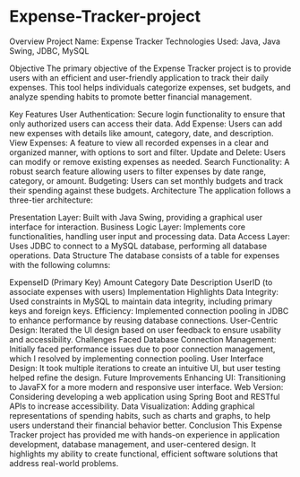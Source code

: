 # Expense-Tracker-project
Overview
Project Name: Expense Tracker
Technologies Used: Java, Java Swing, JDBC, MySQL

Objective
The primary objective of the Expense Tracker project is to provide users with an efficient and user-friendly application to track their daily expenses. This tool helps individuals categorize expenses, set budgets, and analyze spending habits to promote better financial management.

Key Features
User Authentication: Secure login functionality to ensure that only authorized users can access their data.
Add Expense: Users can add new expenses with details like amount, category, date, and description.
View Expenses: A feature to view all recorded expenses in a clear and organized manner, with options to sort and filter.
Update and Delete: Users can modify or remove existing expenses as needed.
Search Functionality: A robust search feature allowing users to filter expenses by date range, category, or amount.
Budgeting: Users can set monthly budgets and track their spending against these budgets.
Architecture
The application follows a three-tier architecture:

Presentation Layer: Built with Java Swing, providing a graphical user interface for interaction.
Business Logic Layer: Implements core functionalities, handling user input and processing data.
Data Access Layer: Uses JDBC to connect to a MySQL database, performing all database operations.
Data Structure
The database consists of a table for expenses with the following columns:

ExpenseID (Primary Key)
Amount
Category
Date
Description
UserID (to associate expenses with users)
Implementation Highlights
Data Integrity: Used constraints in MySQL to maintain data integrity, including primary keys and foreign keys.
Efficiency: Implemented connection pooling in JDBC to enhance performance by reusing database connections.
User-Centric Design: Iterated the UI design based on user feedback to ensure usability and accessibility.
Challenges Faced
Database Connection Management: Initially faced performance issues due to poor connection management, which I resolved by implementing connection pooling.
User Interface Design: It took multiple iterations to create an intuitive UI, but user testing helped refine the design.
Future Improvements
Enhancing UI: Transitioning to JavaFX for a more modern and responsive user interface.
Web Version: Considering developing a web application using Spring Boot and RESTful APIs to increase accessibility.
Data Visualization: Adding graphical representations of spending habits, such as charts and graphs, to help users understand their financial behavior better.
Conclusion
This Expense Tracker project has provided me with hands-on experience in application development, database management, and user-centered design. It highlights my ability to create functional, efficient software solutions that address real-world problems.



